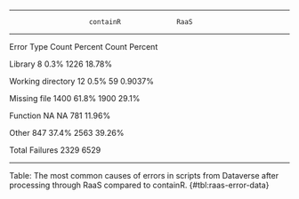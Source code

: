 
------------------------------------------------------------
                        containR              RaaS 
  ------------------- ---------- --------- ------- ---------
  Error Type               Count   Percent   Count   Percent

  Library                      8      0.3%    1226    18.78%

  Working directory           12      0.5%      59   0.9037%

  Missing file              1400     61.8%    1900     29.1%

  Function                    NA        NA     781    11.96%

  Other                      847     37.4%    2563    39.26%

  Total Failures            2329              6529 

------------------------------------------------------------

  Table: The most common causes of errors in scripts from Dataverse after
  processing through RaaS compared to containR. {#tbl:raas-error-data}
